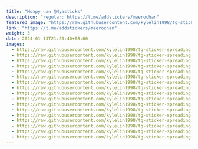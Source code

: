 ```yaml
---
title: "Моэру чан @Nyasticks"
description: "regular: https://t.me/addstickers/maerochan"
featured_image: "https://raw.githubusercontent.com/kylelin1998/tg-sticker-spreading-worldwide-images/main/img/f42f554a-8df2-463b-b669-f3900d8ea8d1.jpg"
link: "https://t.me/addstickers/maerochan"
weight: 3
date: 2024-01-13T21:20:40+08:00
images:
  - https://raw.githubusercontent.com/kylelin1998/tg-sticker-spreading-worldwide-images/main/img/f42f554a-8df2-463b-b669-f3900d8ea8d1.jpg
  - https://raw.githubusercontent.com/kylelin1998/tg-sticker-spreading-worldwide-images/main/img/bf3102b0-09e5-46b6-b1ea-4ec6eff036d6.jpg
  - https://raw.githubusercontent.com/kylelin1998/tg-sticker-spreading-worldwide-images/main/img/bffbe523-ffe0-4398-92b5-e27c86795daa.jpg
  - https://raw.githubusercontent.com/kylelin1998/tg-sticker-spreading-worldwide-images/main/img/9f0d5ffe-495b-4bb5-9040-5ab3b45a781e.jpg
  - https://raw.githubusercontent.com/kylelin1998/tg-sticker-spreading-worldwide-images/main/img/7dfb171f-4723-4276-babd-acef1df7b7d9.jpg
  - https://raw.githubusercontent.com/kylelin1998/tg-sticker-spreading-worldwide-images/main/img/84c29af3-a623-448d-b5aa-7aa52a5afbb3.jpg
  - https://raw.githubusercontent.com/kylelin1998/tg-sticker-spreading-worldwide-images/main/img/76b13569-8b78-40dc-80a1-d1c85664bd97.jpg
  - https://raw.githubusercontent.com/kylelin1998/tg-sticker-spreading-worldwide-images/main/img/1fe3fe30-ab33-48a5-ae23-19440908c151.jpg
  - https://raw.githubusercontent.com/kylelin1998/tg-sticker-spreading-worldwide-images/main/img/fd355c32-6177-4684-b423-8edd37d1ba2c.jpg
  - https://raw.githubusercontent.com/kylelin1998/tg-sticker-spreading-worldwide-images/main/img/f1452219-23f2-4dbf-9b17-08a096885446.jpg
  - https://raw.githubusercontent.com/kylelin1998/tg-sticker-spreading-worldwide-images/main/img/0006f32f-b2c2-4085-92a8-37b2a691c98c.jpg
  - https://raw.githubusercontent.com/kylelin1998/tg-sticker-spreading-worldwide-images/main/img/094ae50d-f221-44ff-9d06-db671c0a4495.jpg
  - https://raw.githubusercontent.com/kylelin1998/tg-sticker-spreading-worldwide-images/main/img/2750bb48-b240-4177-ab0e-ec1a9ab3f728.jpg
  - https://raw.githubusercontent.com/kylelin1998/tg-sticker-spreading-worldwide-images/main/img/2a774580-c95a-45e4-b89d-f359fb41ba1f.jpg
  - https://raw.githubusercontent.com/kylelin1998/tg-sticker-spreading-worldwide-images/main/img/dbedeb7e-ebca-4a87-87c7-7d74d2d48fc3.jpg
  - https://raw.githubusercontent.com/kylelin1998/tg-sticker-spreading-worldwide-images/main/img/600142f0-5266-4056-af90-0f0d41c7ec68.jpg
  - https://raw.githubusercontent.com/kylelin1998/tg-sticker-spreading-worldwide-images/main/img/54a3dcbd-2f13-4713-ae23-981f2f3046e5.jpg
---
```

